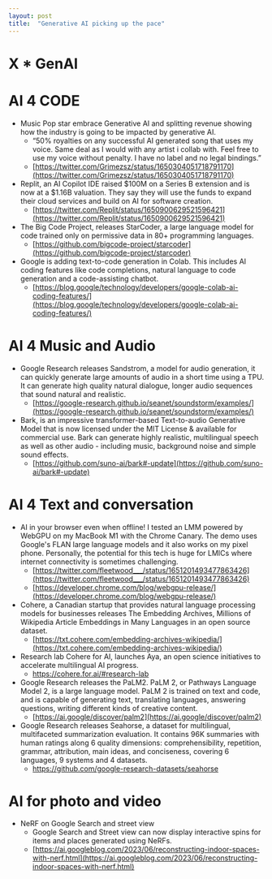 ```yaml
---
layout: post
title:  "Generative AI picking up the pace"
---
```


# X * GenAI

# AI 4 CODE

* Music Pop star embrace Generative AI and splitting revenue showing how the industry is going to be impacted by generative AI. 
    *  “50% royalties on any successful AI generated song that uses my voice. Same deal as I would with any artist i collab with. Feel free to use my voice without penalty. I have no label and no legal bindings.”
    * [https://twitter.com/Grimezsz/status/1650304051718791170](https://twitter.com/Grimezsz/status/1650304051718791170)
* Replit, an AI Copilot IDE raised $100M on a Series B extension and is now at a $1.16B valuation. They say they will use the funds to expand their cloud services and build on AI for software creation.
    * [https://twitter.com/Replit/status/1650900629521596421](https://twitter.com/Replit/status/1650900629521596421)
* The Big Code Project, releases StarCoder, a large language model for code trained only on permissive data in 80+ programming languages.
    * [https://github.com/bigcode-project/starcoder](https://github.com/bigcode-project/starcoder)
* Google is adding text-to-code generation in Colab. This includes AI coding features like code completions, natural language to code generation and a code-assisting chatbot.
    * [https://blog.google/technology/developers/google-colab-ai-coding-features/](https://blog.google/technology/developers/google-colab-ai-coding-features/)

# AI 4 Music and Audio 

* Google Research releases Sandstrom, a model for audio generation, it can quickly generate large amounts of audio in a short time using a TPU. It can generate high quality natural dialogue, longer audio sequences that sound natural and realistic. 
    * [https://google-research.github.io/seanet/soundstorm/examples/](https://google-research.github.io/seanet/soundstorm/examples/)
* Bark, is an impressive transformer-based Text-to-audio Generative Model that is now licensed under the MIT License & available for commercial use. Bark can generate highly realistic, multilingual speech as well as other audio - including music, background noise and simple sound effects. 
    * [https://github.com/suno-ai/bark#-update](https://github.com/suno-ai/bark#-update)

# AI 4 Text and conversation 

* AI in your browser even when offline! I tested an LMM powered by WebGPU on my MacBook M1 with the Chrome Canary. The demo uses Google's FLAN large language models and it also works on my pixel phone. Personally, the potential for this tech is huge for LMICs where internet connectivity is sometimes challenging. 
    * [https://twitter.com/fleetwood___/status/1651201493477863426](https://twitter.com/fleetwood___/status/1651201493477863426)
    * [https://developer.chrome.com/blog/webgpu-release/](https://developer.chrome.com/blog/webgpu-release/)
* Cohere, a Canadian startup that provides natural language processing models for businesses releases The Embedding Archives,  Millions of Wikipedia Article Embeddings in Many Languages in an open source dataset. 
    * [https://txt.cohere.com/embedding-archives-wikipedia/](https://txt.cohere.com/embedding-archives-wikipedia/)
* Research lab Cohere for AI, launches Aya, an open science initiatives to accelerate multilingual AI progress. 
    * https://cohere.for.ai/#research-lab 
* Google Research releases the PaLM2. PaLM 2, or Pathways Language Model 2, is a large language model. PaLM 2 is trained on text and code, and is capable of generating text, translating languages, answering questions, writing different kinds of creative content.
    * [https://ai.google/discover/palm2](https://ai.google/discover/palm2)
* Google Research releases Seahorse, a dataset for multilingual, multifaceted summarization evaluation. It contains 96K summaries with human ratings along 6 quality dimensions: comprehensibility, repetition, grammar, attribution, main ideas, and conciseness, covering 6 languages, 9 systems and 4 datasets.
    * https://github.com/google-research-datasets/seahorse


# AI for photo and video

* NeRF on Google Search and street view 
    * Google Search and Street view can  now display interactive spins for items and places generated using NeRFs. 
    * [https://ai.googleblog.com/2023/06/reconstructing-indoor-spaces-with-nerf.html](https://ai.googleblog.com/2023/06/reconstructing-indoor-spaces-with-nerf.html)
